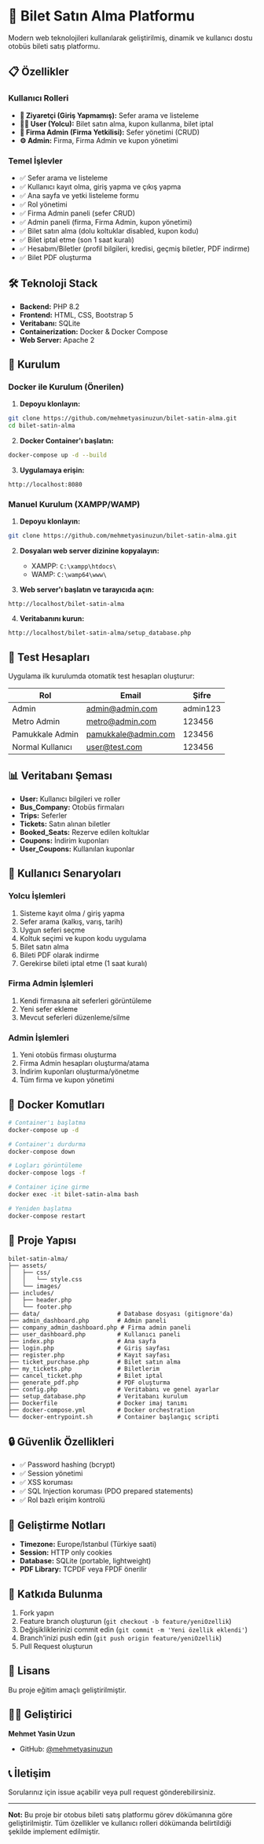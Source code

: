 # 🚌 Bilet Satın Alma Platformu

Modern web teknolojileri kullanılarak geliştirilmiş, dinamik ve kullanıcı dostu otobüs bileti satış platformu.

## 📋 Özellikler

### Kullanıcı Rolleri

- **👤 Ziyaretçi (Giriş Yapmamış):** Sefer arama ve listeleme
- **👨‍💼 User (Yolcu):** Bilet satın alma, kupon kullanma, bilet iptal
- **🏢 Firma Admin (Firma Yetkilisi):** Sefer yönetimi (CRUD)
- **⚙️ Admin:** Firma, Firma Admin ve kupon yönetimi

### Temel İşlevler

- ✅ Sefer arama ve listeleme
- ✅ Kullanıcı kayıt olma, giriş yapma ve çıkış yapma
- ✅ Ana sayfa ve yetki listeleme formu
- ✅ Rol yönetimi
- ✅ Firma Admin paneli (sefer CRUD)
- ✅ Admin paneli (firma, Firma Admin, kupon yönetimi)
- ✅ Bilet satın alma (dolu koltuklar disabled, kupon kodu)
- ✅ Bilet iptal etme (son 1 saat kuralı)
- ✅ Hesabım/Biletler (profil bilgileri, kredisi, geçmiş biletler, PDF indirme)
- ✅ Bilet PDF oluşturma

## 🛠️ Teknoloji Stack

- **Backend:** PHP 8.2
- **Frontend:** HTML, CSS, Bootstrap 5
- **Veritabanı:** SQLite
- **Containerization:** Docker & Docker Compose
- **Web Server:** Apache 2

## 🚀 Kurulum

### Docker ile Kurulum (Önerilen)

1. **Depoyu klonlayın:**
```bash
git clone https://github.com/mehmetyasinuzun/bilet-satin-alma.git
cd bilet-satin-alma
```

2. **Docker Container'ı başlatın:**
```bash
docker-compose up -d --build
```

3. **Uygulamaya erişin:**
```
http://localhost:8080
```

### Manuel Kurulum (XAMPP/WAMP)

1. **Depoyu klonlayın:**
```bash
git clone https://github.com/mehmetyasinuzun/bilet-satin-alma.git
```

2. **Dosyaları web server dizinine kopyalayın:**
   - XAMPP: `C:\xampp\htdocs\`
   - WAMP: `C:\wamp64\www\`

3. **Web server'ı başlatın ve tarayıcıda açın:**
```
http://localhost/bilet-satin-alma
```

4. **Veritabanını kurun:**
```
http://localhost/bilet-satin-alma/setup_database.php
```

## 👥 Test Hesapları

Uygulama ilk kurulumda otomatik test hesapları oluşturur:

| Rol | Email | Şifre |
|-----|-------|-------|
| Admin | admin@admin.com | admin123 |
| Metro Admin | metro@admin.com | 123456 |
| Pamukkale Admin | pamukkale@admin.com | 123456 |
| Normal Kullanıcı | user@test.com | 123456 |

## 📊 Veritabanı Şeması

- **User:** Kullanıcı bilgileri ve roller
- **Bus_Company:** Otobüs firmaları
- **Trips:** Seferler
- **Tickets:** Satın alınan biletler
- **Booked_Seats:** Rezerve edilen koltuklar
- **Coupons:** İndirim kuponları
- **User_Coupons:** Kullanılan kuponlar

## 🎯 Kullanıcı Senaryoları

### Yolcu İşlemleri
1. Sisteme kayıt olma / giriş yapma
2. Sefer arama (kalkış, varış, tarih)
3. Uygun seferi seçme
4. Koltuk seçimi ve kupon kodu uygulama
5. Bilet satın alma
6. Bileti PDF olarak indirme
7. Gerekirse bileti iptal etme (1 saat kuralı)

### Firma Admin İşlemleri
1. Kendi firmasına ait seferleri görüntüleme
2. Yeni sefer ekleme
3. Mevcut seferleri düzenleme/silme

### Admin İşlemleri
1. Yeni otobüs firması oluşturma
2. Firma Admin hesapları oluşturma/atama
3. İndirim kuponları oluşturma/yönetme
4. Tüm firma ve kupon yönetimi

## 🐳 Docker Komutları

```bash
# Container'ı başlatma
docker-compose up -d

# Container'ı durdurma
docker-compose down

# Logları görüntüleme
docker-compose logs -f

# Container içine girme
docker exec -it bilet-satin-alma bash

# Yeniden başlatma
docker-compose restart
```

## 📁 Proje Yapısı

```
bilet-satin-alma/
├── assets/
│   ├── css/
│   │   └── style.css
│   └── images/
├── includes/
│   ├── header.php
│   └── footer.php
├── data/                      # Database dosyası (gitignore'da)
├── admin_dashboard.php        # Admin paneli
├── company_admin_dashboard.php # Firma admin paneli
├── user_dashboard.php         # Kullanıcı paneli
├── index.php                  # Ana sayfa
├── login.php                  # Giriş sayfası
├── register.php               # Kayıt sayfası
├── ticket_purchase.php        # Bilet satın alma
├── my_tickets.php             # Biletlerim
├── cancel_ticket.php          # Bilet iptal
├── generate_pdf.php           # PDF oluşturma
├── config.php                 # Veritabanı ve genel ayarlar
├── setup_database.php         # Veritabanı kurulum
├── Dockerfile                 # Docker imaj tanımı
├── docker-compose.yml         # Docker orchestration
└── docker-entrypoint.sh       # Container başlangıç scripti
```

## 🔒 Güvenlik Özellikleri

- ✅ Password hashing (bcrypt)
- ✅ Session yönetimi
- ✅ XSS koruması
- ✅ SQL Injection koruması (PDO prepared statements)
- ✅ Rol bazlı erişim kontrolü

## 📝 Geliştirme Notları

- **Timezone:** Europe/Istanbul (Türkiye saati)
- **Session:** HTTP only cookies
- **Database:** SQLite (portable, lightweight)
- **PDF Library:** TCPDF veya FPDF önerilir

## 🤝 Katkıda Bulunma

1. Fork yapın
2. Feature branch oluşturun (`git checkout -b feature/yeniOzellik`)
3. Değişikliklerinizi commit edin (`git commit -m 'Yeni özellik eklendi'`)
4. Branch'inizi push edin (`git push origin feature/yeniOzellik`)
5. Pull Request oluşturun

## 📄 Lisans

Bu proje eğitim amaçlı geliştirilmiştir.

## 👨‍💻 Geliştirici

**Mehmet Yasin Uzun**
- GitHub: [@mehmetyasinuzun](https://github.com/mehmetyasinuzun)

## 📞 İletişim

Sorularınız için issue açabilir veya pull request gönderebilirsiniz.

---

**Not:** Bu proje bir otobus bileti satış platformu görev dökümanına göre geliştirilmiştir. Tüm özellikler ve kullanıcı rolleri dökümanda belirtildiği şekilde implement edilmiştir.
